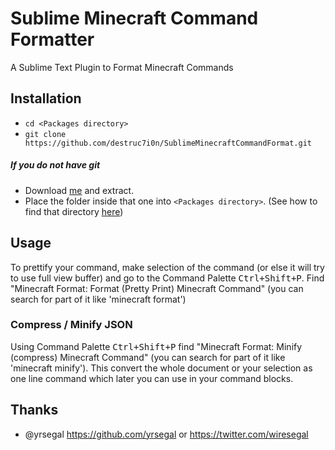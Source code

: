 # Sublime Minecraft Command Formatter
A Sublime Text Plugin to Format Minecraft Commands

## Installation

- `cd <Packages directory>`
- `git clone https://github.com/destruc7i0n/SublimeMinecraftCommandFormat.git`

##### If you do not have git
- Download [me](https://github.com/destruc7i0n/SublimeMinecraftCommandFormat/archive/master.zip) and extract.
- Place the folder inside that one into `<Packages directory>`. (See how to find that directory [here](http://stackoverflow.com/questions/13124532/installing-packages-in-sublime-text-2))

## Usage

To prettify your command, make selection of the command (or else it will try to use full view buffer) and go to the Command Palette <kbd>Ctrl+Shift+P</kbd>. Find "Minecraft Format: Format (Pretty Print) Minecraft Command" (you can search for part of it like 'minecraft format')

### Compress / Minify JSON

Using Command Palette <kbd>Ctrl+Shift+P</kbd> find "Minecraft Format: Minify (compress) Minecraft Command" (you can search for part of it like 'minecraft minify'). This convert the whole document or your selection as one line command which later you can use in your command blocks.

## Thanks

- @yrsegal https://github.com/yrsegal or https://twitter.com/wiresegal
